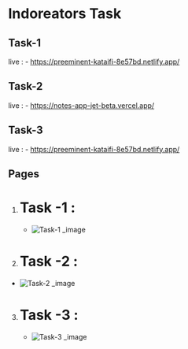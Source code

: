 
# Indoreators Task

## Task-1
live : - https://preeminent-kataifi-8e57bd.netlify.app/

## Task-2
live : - https://notes-app-jet-beta.vercel.app/

## Task-3
live : - https://preeminent-kataifi-8e57bd.netlify.app/


## Pages

1. # Task -1 :
 
   - ![Task-1 _image](https://github.com/Rinkesh375/indoreators-web-creations-network-task/assets/107518782/70b3935b-a5c4-4e78-8023-3712fe50e2cb)

2. # Task -2 :
   
  - ![Task-2 _image](https://github.com/Rinkesh375/indoreators-web-creations-network-task/assets/107518782/ddfa648b-2bfa-40fe-8b7b-12c7fea2b899)


3. # Task -3 :
 
   - ![Task-3 _image](https://github.com/Rinkesh375/indoreators-web-creations-network-task/assets/107518782/a8412659-115d-418a-beae-aff93a4793b0)


